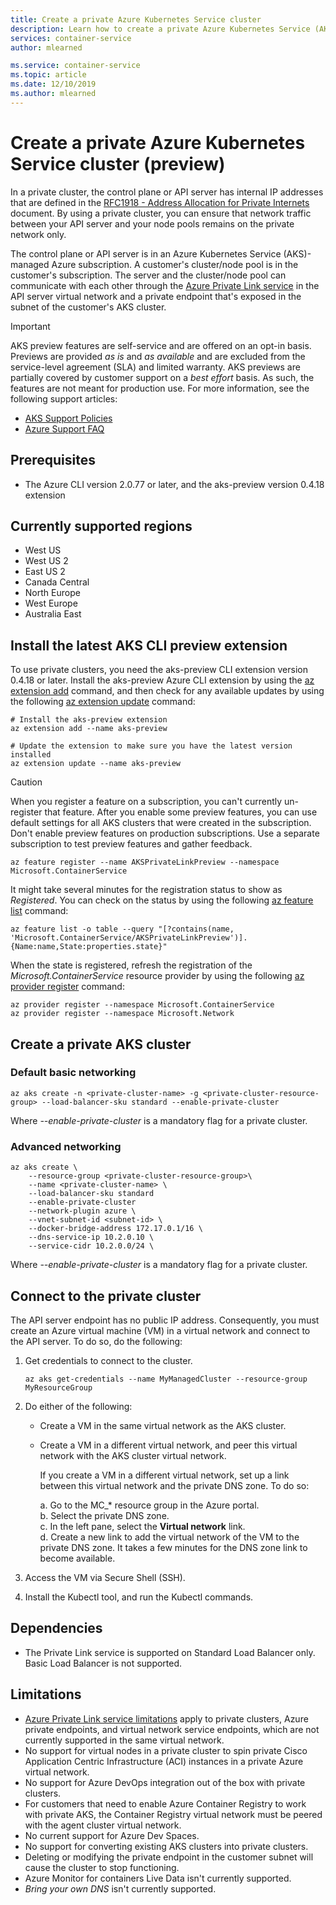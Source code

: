```yaml
---
title: Create a private Azure Kubernetes Service cluster
description: Learn how to create a private Azure Kubernetes Service (AKS) cluster
services: container-service
author: mlearned

ms.service: container-service
ms.topic: article
ms.date: 12/10/2019
ms.author: mlearned
---
```


# Create a private Azure Kubernetes Service cluster (preview)

In a private cluster, the control plane or API server has internal IP addresses that are defined in the [RFC1918 - Address Allocation for Private Internets](https://tools.ietf.org/html/rfc1918) document. By using a private cluster, you can ensure that network traffic between your API server and your node pools remains on the private network only.

The control plane or API server is in an Azure Kubernetes Service (AKS)-managed Azure subscription. A customer's cluster/node pool is in the customer's subscription. The server and the cluster/node pool can communicate with each other through the [Azure Private Link service][private-link-service] in the API server virtual network and a private endpoint that's exposed in the subnet of the customer's AKS cluster.

> [!IMPORTANT]
> AKS preview features are self-service and are offered on an opt-in basis. Previews are provided *as is* and *as available* and are excluded from the service-level agreement (SLA) and limited warranty. AKS previews are partially covered by customer support on a *best effort* basis. As such, the features are not meant for production use. For more information, see the following support articles:
>
> * [AKS Support Policies](support-policies.md)
> * [Azure Support FAQ](faq.md)

## Prerequisites

* The Azure CLI version 2.0.77 or later, and the aks-preview version 0.4.18 extension

## Currently supported regions
* West US
* West US 2
* East US 2
* Canada Central
* North Europe
* West Europe
* Australia East

## Install the latest AKS CLI preview extension

To use private clusters, you need the aks-preview CLI extension version 0.4.18 or later. Install the aks-preview Azure CLI extension by using the [az extension add][az-extension-add] command, and then check for any available updates by using the following [az extension update][az-extension-update] command:

```azurecli-interactive
# Install the aks-preview extension
az extension add --name aks-preview

# Update the extension to make sure you have the latest version installed
az extension update --name aks-preview
```
> [!CAUTION]
> When you register a feature on a subscription, you can't currently un-register that feature. After you enable some preview features, you can use default settings for all AKS clusters that were created in the subscription. Don't enable preview features on production subscriptions. Use a separate subscription to test preview features and gather feedback.

```azurecli-interactive
az feature register --name AKSPrivateLinkPreview --namespace Microsoft.ContainerService
```

It might take several minutes for the registration status to show as *Registered*. You can check on the status by using the following [az feature list][az-feature-list] command:

```azurecli-interactive
az feature list -o table --query "[?contains(name, 'Microsoft.ContainerService/AKSPrivateLinkPreview')].{Name:name,State:properties.state}"
```

When the state is registered, refresh the registration of the *Microsoft.ContainerService* resource provider by using the following [az provider register][az-provider-register] command:

```azurecli-interactive
az provider register --namespace Microsoft.ContainerService
az provider register --namespace Microsoft.Network
```
## Create a private AKS cluster

### Default basic networking 

```azurecli-interactive
az aks create -n <private-cluster-name> -g <private-cluster-resource-group> --load-balancer-sku standard --enable-private-cluster  
```
Where *--enable-private-cluster* is a mandatory flag for a private cluster. 

### Advanced networking  

```azurecli-interactive
az aks create \ 
    --resource-group <private-cluster-resource-group>\ 
    --name <private-cluster-name> \ 
    --load-balancer-sku standard
    --enable-private-cluster 
    --network-plugin azure \ 
    --vnet-subnet-id <subnet-id> \ 
    --docker-bridge-address 172.17.0.1/16 \ 
    --dns-service-ip 10.2.0.10 \ 
    --service-cidr 10.2.0.0/24 \ 
```
Where *--enable-private-cluster* is a mandatory flag for a private cluster. 

## Connect to the private cluster
The API server endpoint has no public IP address. Consequently, you must create an Azure virtual machine (VM) in a virtual network and connect to the API server. To do so, do the following:

1. Get credentials to connect to the cluster.

   ```azurecli-interactive
   az aks get-credentials --name MyManagedCluster --resource-group MyResourceGroup
   ```
1. Do either of the following:
   * Create a VM in the same virtual network as the AKS cluster.
   * Create a VM in a different virtual network, and peer this virtual network with the AKS cluster virtual network.

     If you create a VM in a different virtual network, set up a link between this virtual network and the private DNS zone. To do so:
    
     a. Go to the MC_* resource group in the Azure portal.  
     b. Select the private DNS zone.   
     c. In the left pane, select the **Virtual network** link.  
     d. Create a new link to add the virtual network of the VM to the private DNS zone. It takes a few minutes for the DNS zone link to become available.
1. Access the VM via Secure Shell (SSH).
1. Install the Kubectl tool, and run the Kubectl commands.

## Dependencies  
* The Private Link service is supported on Standard Load Balancer only. Basic Load Balancer is not supported.  

## Limitations 
* [Azure Private Link service limitations][private-link-service] apply to private clusters, Azure private endpoints, and virtual network service endpoints, which are not currently supported in the same virtual network.
* No support for virtual nodes in a private cluster to spin private Cisco Application Centric Infrastructure (ACI) instances in a private Azure virtual network.
* No support for Azure DevOps integration out of the box with private clusters.
* For customers that need to enable Azure Container Registry to work with private AKS, the Container Registry virtual network must be peered with the agent cluster virtual network.
* No current support for Azure Dev Spaces.
* No support for converting existing AKS clusters into private clusters.  
* Deleting or modifying the private endpoint in the customer subnet will cause the cluster to stop functioning. 
* Azure Monitor for containers Live Data isn't currently supported.
* *Bring your own DNS* isn't currently supported.


<!-- LINKS - internal -->
[az-provider-register]: /cli/azure/provider?view=azure-cli-latest#az-provider-register
[az-feature-list]: /cli/azure/feature?view=azure-cli-latest#az-feature-list
[az-extension-add]: /cli/azure/extension#az-extension-add
[az-extension-update]: /cli/azure/extension#az-extension-update
[private-link-service]: https://docs.microsoft.com/azure/private-link/private-link-service-overview
